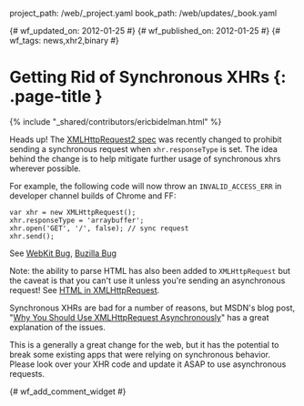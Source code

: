 project_path: /web/_project.yaml
book_path: /web/updates/_book.yaml

{# wf_updated_on: 2012-01-25 #}
{# wf_published_on: 2012-01-25 #}
{# wf_tags: news,xhr2,binary #}

# Getting Rid of Synchronous XHRs {: .page-title }

{% include "_shared/contributors/ericbidelman.html" %}


Heads up! The [XMLHttpRequest2 spec](http://www.w3.org/TR/2012/WD-XMLHttpRequest-20120117/#the-open-method) was recently changed to prohibit sending a synchronous request when `xhr.responseType` is set.
The idea behind the change is to help mitigate further usage of synchronous xhrs wherever possible.

For example, the following code will now throw an `INVALID_ACCESS_ERR` in developer channel builds of Chrome and FF:


    var xhr = new XMLHttpRequest();
    xhr.responseType = 'arraybuffer';
    xhr.open('GET', '/', false); // sync request
    xhr.send();
    

See [WebKit Bug](https://bugs.webkit.org/show_bug.cgi?id=72154), [Buzilla Bug](https://bugzilla.mozilla.org/show_bug.cgi?id=701787)

Note: the ability to parse HTML has also been added to `XMLHttpRequest` but the caveat is that you can't use it unless you're sending an asynchronous request! See [HTML in XMLHttpRequest](https://developer.mozilla.org/en/HTML_in_XMLHttpRequest).

Synchronous XHRs are bad for a number of reasons, but MSDN's blog post, "[Why You Should Use XMLHttpRequest Asynchronously](http://blogs.msdn.com/b/wer/archive/2011/08/03/why-you-should-use-xmlhttprequest-asynchronously.aspx)" has a great explanation of the issues.

This is a generally a great change for the web, but it has the potential to break some existing apps that were relying on synchronous behavior. Please look over your XHR code and update it ASAP to use asynchronous requests.


{# wf_add_comment_widget #}

